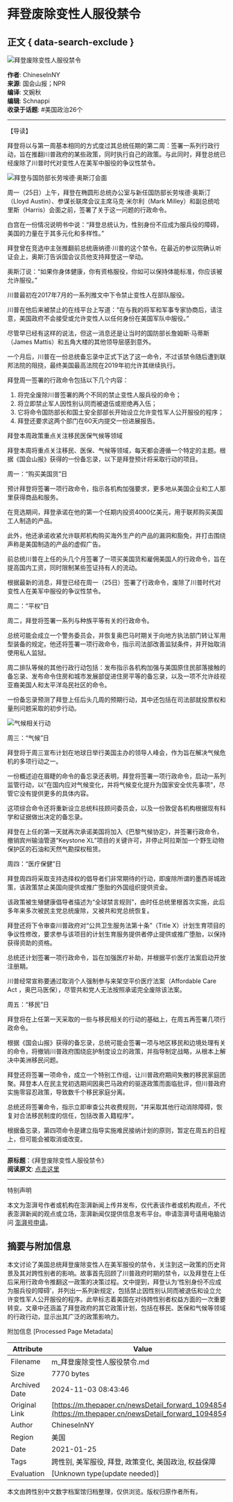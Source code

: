 # 拜登废除变性人服役禁令

## 正文 { data-search-exclude }


![拜登废除变性人服役禁令](https://image.thepaper.cn/publish/interaction/image/4/23/97.jpg)

**作者**: ChineseInNY  
**来源**: 国会山报；NPR  
**编译**: 文婉秋  
**编辑**: Schnappi  
**收录于话题**: #美国政治26个  

---

【导读】

拜登将以与第一周基本相同的方式度过其总统任期的第二周：签署一系列行政行动，旨在推翻川普政府的某些政策，同时执行自己的政策。与此同时，拜登总统已经废除了川普时代对变性人在美军中服役的争议性禁令。

![拜登与国防部长劳埃德·奥斯汀会面](https://imagepphcloud.thepaper.cn/pph/image/110/714/107.jpg)

周一（25日）上午，拜登在椭圆形总统办公室与新任国防部长劳埃德·奥斯汀（Lloyd Austin）、参谋长联席会议主席马克·米尔利（Mark Milley）和副总统哈里斯（Harris）会面之前，签署了关于这一问题的行政命令。

白宫在一份情况说明书中说：“拜登总统认为，性别身份不应成为服兵役的障碍，美国的力量在于其多元化和多样性。”

拜登曾在竞选中主张推翻前总统唐纳德·川普的这个禁令。在最近的参议院确认听证会上，奥斯汀告诉国会议员他支持拜登这一举动。

奥斯汀说：“如果你身体健康，你有资格服役，你如可以保持体能标准，你应该被允许服役。”

川普最初在2017年7月的一系列推文中下令禁止变性人在部队服役。

川普在他后来被禁止的在线平台上写道：“在与我的将军和军事专家协商后，请注意，美国政府不会接受或允许变性人以任何身份在美国军队中服役。”

尽管早已经有这样的说法，但这一消息还是让当时的国防部长詹姆斯·马蒂斯（James Mattis）和五角大楼的其他领导层感到意外。

一个月后，川普在一份总统备忘录中正式下达了这一命令，不过该禁令随后遭到联邦法院的阻挠，最终美国最高法院在2019年初允许其继续执行。

拜登周一签署的行政命令包括以下几个内容：

1. 将完全废除川普签署的两个不同的禁止变性人服兵役的命令；
2. 将立即禁止军人因性别认同而被退伍或拒绝再入伍；
3. 它将命令国防部长和国土安全部部长开始设立允许变性军人公开服役的程序；
4. 拜登还要求这两个部门在60天内提交一份进展报告。

拜登本周政策重点关注移民医保气候等领域

拜登本周将重点关注移民、医保、气候等领域，每天都会遵循一个特定的主题。根据《国会山报》获得的一份备忘录，以下是拜登预计将采取行动的项目。

周一：“购买美国货”日

预计拜登将签署一项行政命令，指示各机构加强要求，更多地从美国企业和工人那里获得商品和服务。

在竞选期间，拜登承诺在他的第一个任期内投资4000亿美元，用于联邦购买美国工人制造的产品。

此外，他还承诺收紧允许联邦机构购买海外生产的产品的漏洞和豁免，并打击围绕声称是美国制造的产品的虚假广告。

前总统川普在上任的头几个月签署了一项买美国货和雇佣美国人的行政命令，旨在提高国内工资，同时限制某些签证持有人的流动。

根据最新的消息，拜登已经在周一（25日）签署了行政命令，废除了川普时代对变性人在美军中服役的争议性禁令。

周二：“平权”日

周二，拜登将签署一系列与种族平等有关的行政命令。

总统可能会成立一个警务委员会，并恢复奥巴马时期关于向地方执法部门转让军用型装备的规定。他还将签署一项行政命令，指示司法部改善监狱条件，并开始取消使用私人监狱。

周二排队等候的其他行政行动包括：发布指示各机构加强与美国原住民部落接触的备忘录、发布命令住房和城市发展部促进住房平等的备忘录，以及一项不允许歧视亚裔美国人和太平洋岛民社区的命令。

一份备忘录预测了拜登上任后头几周的预期行动，其中还包括在司法部就投票权和量刑问题采取的初步行动。

![气候相关行动](https://imagepphcloud.thepaper.cn/pph/image/110/714/108.jpg)

周三：“气候”日

拜登将于周三宣布计划在地球日举行美国主办的领导人峰会，作为旨在解决气候危机的多项行动之一。

一份概述迫在眉睫的命令的备忘录还表明，拜登将签署一项行政命令，启动一系列监管行动，以“在国内应对气候变化，并将气候变化提升为国家安全优先事项”，尽管它没有提供更多的具体内容。

这项综合命令还将重新设立总统科技顾问委员会，以及一份敦促各机构根据现有科学和证据做出决定的备忘录。

拜登在上任的第一天就再次承诺美国将加入《巴黎气候协定》，并签署行政命令，撤销宾州输油管道“Keystone XL”项目的关键许可，并停止阿拉斯加一个野生动物保护区的石油和天然气勘探权租赁。

周四：“医疗保健”日

拜登周四将采取支持选择权的倡导者们非常期待的行动，即废除所谓的墨西哥城政策，该政策禁止美国向提供或推广堕胎的外国组织提供资金。

该政策被生殖健康倡导者描述为“全球禁言规则”，由时任总统里根首次实施，此后多年来多次被民主党总统废除，又被共和党总统恢复。

拜登还将下令审查川普政府对“公共卫生服务法第十条”（Title X）计划生育项目的争议性修改，要求参与该项目的计划生育服务提供者停止提供或推广堕胎，以保持获得资助的资格。

总统还计划签署一项行政命令，旨在加强医疗补助，并根据平价医疗法案启动开放注册期。

川普经常宣称要通过取消个人强制参与来架空平价医疗法案（Affordable Care Act ，奥巴马医保），尽管共和党人无法按照承诺完全废除该法案。

周五：“移民”日

拜登将在上任第一天采取的一些与移民相关的行动的基础上，在周五再签署几项行政命令。

根据《国会山报》获得的备忘录，总统可能会签署一项与地区移民和边境处理有关的命令，将撤销川普政府围绕庇护制度设立的政策，并指导制定战略，从根本上解决中美洲移民问题。

拜登还将签署一项命令，成立一个特别工作组，让川普政府期间失散的移民家庭团聚。拜登本人在民主党初选期间因奥巴马政府的驱逐政策而面临批评，但川普政府实施零容忍政策，导致数千个移民家庭分离。

总统还将签署命令，指示立即审查公共收费规则，“并采取其他行动消除障碍，恢复对合法移民制度的信任，包括改善入籍程序”。

根据备忘录，第四项命令是建立指导实施难民接纳计划的原则，暂定在周五的日程上，但可能会被取消或改变。

---

**原标题**：《拜登废除变性人服役禁令》  
**阅读原文**: [点击这里](http://mp.weixin.qq.com/s?__biz=MzU5ODYxMTI0Ng==&mid=2247518225&idx=4&sn=bcf546bf5ad05644814ca954078f675d&chksm=fe434c50c934c546f70d52913b30d75e1f48de835164df261a3b69661ed92c8699c86a1691c5#rd)

---

特别声明

本文为澎湃号作者或机构在澎湃新闻上传并发布，仅代表该作者或机构观点，不代表澎湃新闻的观点或立场，澎湃新闻仅提供信息发布平台。申请澎湃号请用电脑访问 [澎湃号申请](https://renzheng.thepaper.cn)。

## 摘要与附加信息

<!-- tcd_abstract -->
本文讨论了美国总统拜登废除变性人在美军服役的禁令，关注到这一政策的历史背景及其对跨性别者的影响。故事首先回顾了川普政府时期的禁令，以及拜登在上任后采用行政命令推翻这一政策的决策过程。文中提到，拜登认为‘性别身份不应成为服兵役的障碍’，并列出一系列新规定，包括禁止因性别认同而被退伍和设立允许变性军人公开服役的程序。此举标志着美国在对待跨性别者权益方面的一次重要转变。文章中还涵盖了拜登政府的其它政策计划，包括在移民、医保和气候等领域的行政行动，显示出其广泛的政策影响力。
<!-- tcd_abstract_end -->

附加信息 [Processed Page Metadata]

| Attribute       | Value                                  |
|-----------------|----------------------------------------|
| Filename        | m_拜登废除变性人服役禁令.md                             |
| Size            | 7770 bytes                           |
| Archived Date   | 2024-11-03 08:43:46                             |
| Original Link   | [https://m.thepaper.cn/newsDetail_forward_10948542](https://m.thepaper.cn/newsDetail_forward_10948542)                       |
| Author          | ChineseInNY                               |
| Region          | 美国                               |
| Date            | 2021-01-25                                 |
| Tags            | 跨性别, 美军服役, 拜登, 政策变化, 美国政治, 权益保障                                 |
| Evaluation            | [Unknown type(update needed)]                                 |
<!-- tcd_table_end -->

本文由跨性别中文数字档案馆归档整理，仅供浏览。版权归原作者所有。
